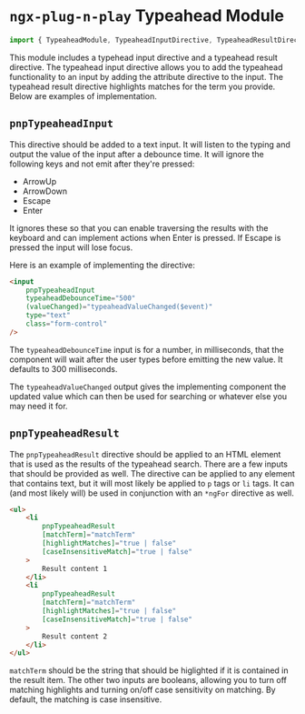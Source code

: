 # `ngx-plug-n-play` Typeahead Module

```ts
import { TypeaheadModule, TypeaheadInputDirective, TypeaheadResultDirective } from 'ngx-plug-n-play';
```

This module includes a typehead input directive and a typeahead result directive. The typeahead input directive allows you to add the typeahead functionality to an input by adding the attribute directive to the input. The typeahead result directive highlights matches for the term you provide. Below are examples of implementation.

## `pnpTypeaheadInput`

This directive should be added to a text input. It will listen to the typing and output the value of the input after a debounce time. It will ignore the following keys and not emit after they're pressed:

-   ArrowUp
-   ArrowDown
-   Escape
-   Enter

It ignores these so that you can enable traversing the results with the keyboard and can implement actions when Enter is pressed. If Escape is pressed the input will lose focus.

Here is an example of implementing the directive:

```html
<input
	pnpTypeaheadInput
	typeaheadDebounceTime="500"
	(valueChanged)="typeaheadValueChanged($event)"
	type="text"
	class="form-control"
/>
```

The `typeaheadDebounceTime` input is for a number, in milliseconds, that the component will wait after the user types before emitting the new value. It defaults to 300 milliseconds.

The `typeaheadValueChanged` output gives the implementing component the updated value which can then be used for searching or whatever else you may need it for.

## `pnpTypeaheadResult`

The `pnpTypeaheadResult` directive should be applied to an HTML element that is used as the results of the typeahead search. There are a few inputs that should be provided as well. The directive can be applied to any element that contains text, but it will most likely be applied to `p` tags or `li` tags. It can (and most likely will) be used in conjunction with an `*ngFor` directive as well.

```html
<ul>
	<li
		pnpTypeaheadResult
		[matchTerm]="matchTerm"
		[highlightMatches]="true | false"
		[caseInsensitiveMatch]="true | false"
	>
		Result content 1
	</li>
	<li
		pnpTypeaheadResult
		[matchTerm]="matchTerm"
		[highlightMatches]="true | false"
		[caseInsensitiveMatch]="true | false"
	>
		Result content 2
	</li>
</ul>
```

`matchTerm` should be the string that should be higlighted if it is contained in the result item. The other two inputs are booleans, allowing you to turn off matching highlights and turning on/off case sensitivity on matching. By default, the matching is case insensitive.
